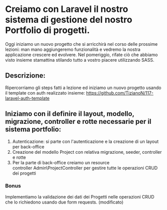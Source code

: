 # Creiamo con Laravel il nostro sistema di gestione del nostro Portfolio di progetti.

Oggi iniziamo un nuovo progetto che si arricchirà nel corso delle prossime lezioni: man mano aggiungeremo funzionalità e vedremo la nostra applicazione crescere ed evolvere.
Nel pomeriggio, rifate ciò che abbiamo visto insieme stamattina stilando tutto a vostro piacere utilizzando SASS.

## Descrizione:

Ripercorriamo gli steps fatti a lezione ed iniziamo un nuovo progetto usando il template con auth realizzato insieme:
https://github.com/TizianoN/117-laravel-auth-template

## Iniziamo con il definire il layout, modello, migrazione, controller e rotte necessarie per il sistema portfolio:

1. Autenticazione: si parte con l'autenticazione e la creazione di un layout per back-office
2. Creazione del modello Project con relativa migrazione, seeder, controller e rotte
3. Per la parte di back-office creiamo un resource controller Admin\ProjectController per gestire tutte le operazioni CRUD dei progetti

### Bonus

Implementiamo la validazione dei dati dei Progetti nelle operazioni CRUD che lo richiedono usando due form requests. (modificato)

